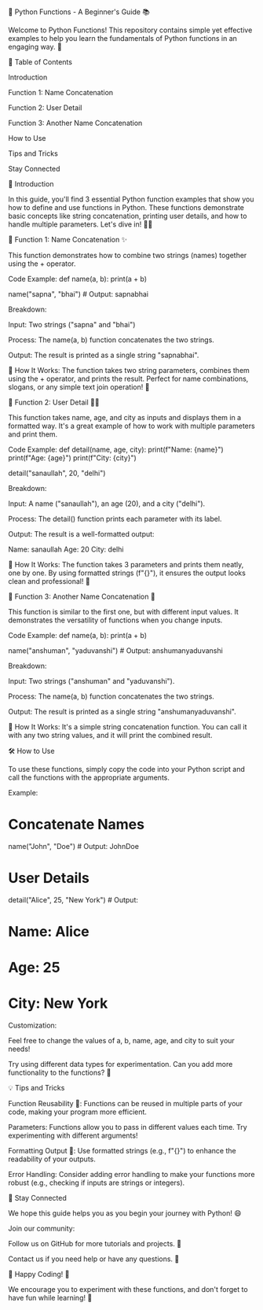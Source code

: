 🐍 Python Functions - A Beginner's Guide 📚

Welcome to Python Functions! This repository contains simple yet effective examples to help you learn the fundamentals of Python functions in an engaging way. 🚀

📌 Table of Contents

Introduction

Function 1: Name Concatenation

Function 2: User Detail

Function 3: Another Name Concatenation

How to Use

Tips and Tricks

Stay Connected

🌟 Introduction

In this guide, you'll find 3 essential Python function examples that show you how to define and use functions in Python. These functions demonstrate basic concepts like string concatenation, printing user details, and how to handle multiple parameters. Let's dive in! 🏊‍♀️

🔹 Function 1: Name Concatenation ✨

This function demonstrates how to combine two strings (names) together using the + operator.

Code Example:
def name(a, b):
    print(a + b)

name("sapna", "bhai")  # Output: sapnabhai

Breakdown:

Input: Two strings ("sapna" and "bhai")

Process: The name(a, b) function concatenates the two strings.

Output: The result is printed as a single string "sapnabhai".

🔧 How It Works:
The function takes two string parameters, combines them using the + operator, and prints the result. Perfect for name combinations, slogans, or any simple text join operation! 🌟

🔹 Function 2: User Detail 🧑‍💼

This function takes name, age, and city as inputs and displays them in a formatted way. It's a great example of how to work with multiple parameters and print them.

Code Example:
def detail(name, age, city):
    print(f"Name: {name}")
    print(f"Age: {age}")
    print(f"City: {city}")

detail("sanaullah", 20, "delhi")

Breakdown:

Input: A name ("sanaullah"), an age (20), and a city ("delhi").

Process: The detail() function prints each parameter with its label.

Output: The result is a well-formatted output:

Name: sanaullah
Age: 20
City: delhi


🔧 How It Works:
The function takes 3 parameters and prints them neatly, one by one. By using formatted strings (f"{}"), it ensures the output looks clean and professional! 🎯

🔹 Function 3: Another Name Concatenation 🔄

This function is similar to the first one, but with different input values. It demonstrates the versatility of functions when you change inputs.

Code Example:
def name(a, b):
    print(a + b)

name("anshuman", "yaduvanshi")  # Output: anshumanyaduvanshi

Breakdown:

Input: Two strings ("anshuman" and "yaduvanshi").

Process: The name(a, b) function concatenates the two strings.

Output: The result is printed as a single string "anshumanyaduvanshi".

🔧 How It Works:
It's a simple string concatenation function. You can call it with any two string values, and it will print the combined result.

🛠️ How to Use

To use these functions, simply copy the code into your Python script and call the functions with the appropriate arguments.

Example:
# Concatenate Names
name("John", "Doe")  # Output: JohnDoe

# User Details
detail("Alice", 25, "New York")  # Output:
# Name: Alice
# Age: 25
# City: New York

Customization:

Feel free to change the values of a, b, name, age, and city to suit your needs!

Try using different data types for experimentation. Can you add more functionality to the functions? 🤔

💡 Tips and Tricks

Function Reusability 🔁: Functions can be reused in multiple parts of your code, making your program more efficient.

Parameters: Functions allow you to pass in different values each time. Try experimenting with different arguments!

Formatting Output 🎨: Use formatted strings (e.g., f"{}") to enhance the readability of your outputs.

Error Handling: Consider adding error handling to make your functions more robust (e.g., checking if inputs are strings or integers).

📱 Stay Connected

We hope this guide helps you as you begin your journey with Python! 😄

Join our community:

Follow us on GitHub for more tutorials and projects. 🐙

Contact us if you need help or have any questions. 📩

🎉 Happy Coding! 🎉

We encourage you to experiment with these functions, and don't forget to have fun while learning! 🎈
